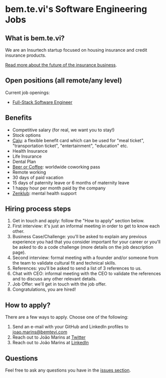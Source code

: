 # bem.te.vi's Software Engineering Jobs

## What is bem.te.vi?
We are an Insurtech startup focused on housing insurance and credit insurance products.

[Read more about the future of the insurance business](https://openinsurance.susep.gov.br/).

## Open positions (all remote/any level)
Current job openings:

- [Full-Stack Software Engineer](https://github.com/BemteviSeguros/jobs/blob/main/Full-Stack-Software-Engineer.md)

## Benefits
- Competitive salary (for real, we want you to stay!)
- Stock options
- [Caju](https://www.caju.com.br/): a flexible benefit card which can be used for "meal ticket", "transportation ticket", "entertainment", "education" etc.
- Health Insurance
- Life Insurance
- Dental Plan
- [Beer or Coffee](https://beerorcoffee.com/): worldwide coworking pass
- Remote working
- 30 days of paid vacation
- 15 days of paternity leave or 6 months of maternity leave
- 1 happy hour per month paid by the company
- [Zenklub](https://zenklub.com.br/): mental health support

## Hiring process steps
1. Get in touch and apply: follow the "How to apply" section below.
2. First interview: it's just an informal meeting in order to get to know each other.
3. Business Case/Challenge: you'll be asked to explain any previous experience you had that you consider important for your career or you'll be asked to do a code challenge (more details on the job description page).
4. Second interview: formal meeting with a founder and/or someone from the team to validate cultural fit and technical skills.
5. References: you'll be asked to send a list of 3 references to us.
6. Chat with CEO: informal meeting with the CEO to validate the references and to discuss any other relevant details.
7. Job Offer: we'll get in touch with the job offer.
8. Congratulations, you are hired!

## How to apply?
There are a few ways to apply. Choose one of the following:
1. Send an e-mail with your GitHub and LinkedIn profiles to [joao.marins@bemtevi.com](mailto:joao.marins@bemtevi.com)
2. Reach out to João Marins at [Twitter](https://twitter.com/jgcmarins)
3. Reach out to João Marins at [LinkedIn](https://www.linkedin.com/in/joao-marins/)

## Questions
Feel free to ask any questions you have in the [issues section](https://github.com/BemteviSeguros/jobs/issues).